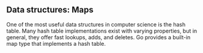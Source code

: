 ## Data structures: Maps

One of the most useful data structures in computer science is the hash table. Many hash table implementations exist with varying properties, but in general, they offer fast lookups, adds, and deletes. Go provides a built-in map type that implements a hash table.
